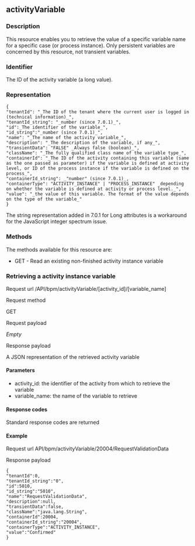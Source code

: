 ## activityVariable

### Description

This resource enables you to retrieve the value of a specific variable name for a specific case (or process instance). Only persistent variables are concerned by this resource, not transient variables.

### Identifier

The ID of the activity variable (a long value).

### Representation

    { 
    "tenantId": "_The ID of the tenant where the current user is logged in (technical information)_",
    "tenantId_string": "_number (since 7.0.1)_",
    "id":_The identifier of the variable_",
    "id_string":"_number (since 7.0.1)_",
    "name": "_The name of the activity variable_",
    "description": "_The description of the variable, if any_",
    "transientData": "FALSE" _Always false (boolean)_",
    "className": "_The fully qualified class name of the variable type_",
    "containerId": "_The ID of the activity containing this variable (same as the one passed as parameter) if the variable is defined at activity level, or ID of the process instance if the variable is defined on the process_",
    "containerId_string": _"number" (since 7.0.1)_,
    "containerType": "ACTIVITY_INSTANCE" | "PROCESS_INSTANCE" _depending on whether the variable is defined at activity or process level._",
    "value": "_the value of this variable. The format of the value depends on the type of the variable_" 
    }
    

The string representation added in 7.0.1 for Long attributes is a workaround for the JavaScript integer spectrum issue.

### Methods

The methods available for this resource are:

* GET - Read an existing non-finished activity instance variable

### Retrieving a activity instance variable
Request url
/API/bpm/activityVariable/\[activity\_id\]/\[variable\_name\]

Request method

GET

Request payload

_Empty_

Response payload

A JSON representation of the retrieved activity variable

#### Parameters

* activity\_id: the identifier of the activity from which to retrieve the variable
* variable\_name: the name of the variable to retrieve

#### Response codes

Standard response codes are returned

#### Example
Request url
API/bpm/activityVariable/20004/RequestValidationData

Response payload

    
    {
    "tenantId":0,
    "tenantId_string":"0",
    "id":5010,
    "id_string":"5010",
    "name":"RequestValidationData",
    "description":null,
    "transientData":false,
    "className":"java.lang.String",
    "containerId":20004,
    "containerId_string":"20004",
    "containerType":"ACTIVITY_INSTANCE",
    "value":"Confirmed"
    }